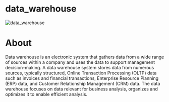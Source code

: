 # data_warehouse
![data_warehouse](https://miro.medium.com/max/1400/1*C30qzgp75f8ACyqvlxTbfA.png)

# About
Data warehouse is an electronic system that gathers data from a wide range of sources within a company and uses the data to support management decision-making.
A data warehouse system stores data from numerous sources, typically structured, Online Transaction Processing (OLTP) data such as invoices and financial transactions, Enterprise Resource Planning (ERP) data, and Customer Relationship Management (CRM) data. The data warehouse focuses on data relevant for business analysis, organizes and optimizes it to enable efficient analysis.
